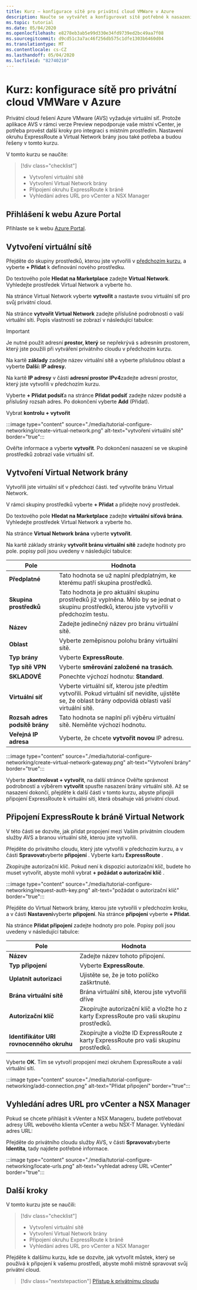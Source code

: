```yaml
---
title: Kurz – konfigurace sítě pro privátní cloud VMWare v Azure
description: Naučte se vytvářet a konfigurovat sítě potřebné k nasazení privátního cloudu v Azure.
ms.topic: tutorial
ms.date: 05/04/2020
ms.openlocfilehash: e8278eb3ab5e99d330e34fd9739ed2bc49aa7f08
ms.sourcegitcommit: d9cd51c3a7ac46f256db575c1dfe1303b6460d04
ms.translationtype: MT
ms.contentlocale: cs-CZ
ms.lasthandoff: 05/04/2020
ms.locfileid: "82740210"
---
```

# <a name="tutorial-configure-networking-for-your-vmware-private-cloud-in-azure"></a>Kurz: konfigurace sítě pro privátní cloud VMWare v Azure

Privátní cloud řešení Azure VMware (AVS) vyžaduje virtuální síť. Protože aplikace AVS v rámci verze Preview nepodporuje vaše místní vCenter, je potřeba provést další kroky pro integraci s místním prostředím. Nastavení okruhu ExpressRoute a Virtual Network brány jsou také potřeba a budou řešeny v tomto kurzu.

V tomto kurzu se naučíte:

> [!div class="checklist"]
> * Vytvoření virtuální sítě
> * Vytvoření Virtual Network brány
> * Připojení okruhu ExpressRoute k bráně
> * Vyhledání adres URL pro vCenter a NSX Manager

## <a name="sign-in-to-the-azure-portal"></a>Přihlášení k webu Azure Portal

Přihlaste se k webu [Azure Portal](https://rc.portal.azure.com).

## <a name="create-a-virtual-network"></a>Vytvoření virtuální sítě

Přejděte do skupiny prostředků, kterou jste vytvořili v [předchozím kurzu](tutorial-create-private-cloud.md), a vyberte **+ Přidat** k definování nového prostředku.

Do textového pole **Hledat na Marketplace** zadejte **Virtual Network**. Vyhledejte prostředek Virtual Network a vyberte ho.

Na stránce Virtual Network vyberte **vytvořit** a nastavte svou virtuální síť pro svůj privátní cloud.

Na stránce **vytvořit Virtual Network** zadejte příslušné podrobnosti o vaší virtuální síti. Popis vlastností se zobrazí v následující tabulce:

> [!IMPORTANT]
> Je nutné použít adresní **prostor, který** se nepřekrývá s adresním prostorem, který jste použili při vytváření privátního cloudu v předchozím kurzu.

Na kartě **základy** zadejte název virtuální sítě a vyberte příslušnou oblast a vyberte **Další: IP adresy.**

Na kartě **IP adresy** v části **adresní prostor IPv4**zadejte adresní prostor, který jste vytvořili v předchozím kurzu.

Vyberte **+ Přidat podsíť**a na stránce **Přidat podsíť** zadejte název podsítě a příslušný rozsah adres. Po dokončení vyberte **Add** (Přidat).

Vybrat **kontrolu + vytvořit**

:::image type="content" source="./media/tutorial-configure-networking/create-virtual-network.png" alt-text="vytvoření virtuální sítě" border="true":::

Ověřte informace a vyberte **vytvořit**. Po dokončení nasazení se ve skupině prostředků zobrazí vaše virtuální síť.

## <a name="create-a-virtual-network-gateway"></a>Vytvoření Virtual Network brány

Vytvořili jste virtuální síť v předchozí části. teď vytvoříte bránu Virtual Network.

V rámci skupiny prostředků vyberte **+ Přidat** a přidejte nový prostředek.

Do textového pole **Hledat na Marketplace** zadejte **virtuální síťová brána**. Vyhledejte prostředek Virtual Network a vyberte ho.

Na stránce **Virtual Network brána** vyberte **vytvořit**.

Na kartě základy stránky **vytvořit bránu virtuální sítě** zadejte hodnoty pro pole. popisy polí jsou uvedeny v následující tabulce:

| Pole | Hodnota |
| --- | --- |
| **Předplatné** | Tato hodnota se už naplní předplatným, ke kterému patří skupina prostředků. |
| **Skupina prostředků** | Tato hodnota je pro aktuální skupinu prostředků již vyplněna. Mělo by se jednat o skupinu prostředků, kterou jste vytvořili v předchozím testu. |
| **Název** | Zadejte jedinečný název pro bránu virtuální sítě. |
| **Oblast** | Vyberte zeměpisnou polohu brány virtuální sítě. |
| **Typ brány** | Vyberte **ExpressRoute**. |
| **Typ sítě VPN** | Vyberte **směrování založené na trasách**. |
| **SKLADOVÉ** | Ponechte výchozí hodnotu: **Standard**. |
| **Virtuální síť** | Vyberte virtuální síť, kterou jste předtím vytvořili. Pokud virtuální síť nevidíte, ujistěte se, že oblast brány odpovídá oblasti vaší virtuální sítě. |
| **Rozsah adres podsítě brány** | Tato hodnota se naplní při výběru virtuální sítě. Neměňte výchozí hodnotu. |
| **Veřejná IP adresa** | Vyberte, že chcete **vytvořit novou** IP adresu. |

:::image type="content" source="./media/tutorial-configure-networking/create-virtual-network-gateway.png" alt-text="Vytvoření brány" border="true":::

Vyberte **zkontrolovat + vytvořit**, na další stránce Ověřte správnost podrobností a výběrem **vytvořit** spusťte nasazení brány virtuální sítě. Až se nasazení dokončí, přejděte k další části v tomto kurzu, abyste připojili připojení ExpressRoute k virtuální síti, která obsahuje váš privátní cloud.

## <a name="connect-expressroute-to-the-virtual-network-gateway"></a>Připojení ExpressRoute k bráně Virtual Network

V této části se dozvíte, jak přidat propojení mezi Vaším privátním cloudem služby AVS a branou virtuální sítě, kterou jste vytvořili.

Přejděte do privátního cloudu, který jste vytvořili v předchozím kurzu, a v části **Spravovat**vyberte **připojení** . Vyberte kartu **ExpressRoute** .

Zkopírujte autorizační klíč. Pokud není k dispozici autorizační klíč, budete ho muset vytvořit, abyste mohli vybrat **+ požádat o autorizační klíč** .

:::image type="content" source="./media/tutorial-configure-networking/request-auth-key.png" alt-text="požádat o autorizační klíč" border="true":::

Přejděte do Virtual Network brány, kterou jste vytvořili v předchozím kroku, a v části **Nastavení**vyberte **připojení**. Na stránce **připojení** vyberte **+ Přidat**.

Na stránce **Přidat připojení** zadejte hodnoty pro pole. Popisy polí jsou uvedeny v následující tabulce:

| Pole | Hodnota |
| --- | --- |
| **Název**  | Zadejte název tohoto připojení.  |
| **Typ připojení**  | Vyberte **ExpressRoute**.  |
| **Uplatnit autorizaci**  | Ujistěte se, že je toto políčko zaškrtnuté.  |
| **Brána virtuální sítě** | Brána virtuální sítě, kterou jste vytvořili dříve  |
| **Autorizační klíč**  | Zkopírujte autorizační klíč a vložte ho z karty ExpressRoute pro vaši skupinu prostředků. |
| **Identifikátor URI rovnocenného okruhu**  | Zkopírujte a vložte ID ExpressRoute z karty ExpressRoute pro vaši skupinu prostředků.  |

Vyberte **OK**. Tím se vytvoří propojení mezi okruhem ExpressRoute a vaší virtuální sítí.

:::image type="content" source="./media/tutorial-configure-networking/add-connection.png" alt-text="Přidat připojení" border="true":::

## <a name="locate-the-urls-for-vcenter-and-nsx-manager"></a>Vyhledání adres URL pro vCenter a NSX Manager

Pokud se chcete přihlásit k vVenter a NSX Manageru, budete potřebovat adresy URL webového klienta vCenter a webu NSX-T Manager. Vyhledání adres URL:

Přejděte do privátního cloudu služby AVS, v části **Spravovat**vyberte **Identita**, tady najdete potřebné informace.

:::image type="content" source="./media/tutorial-configure-networking/locate-urls.png" alt-text="vyhledat adresy URL vCenter" border="true":::

## <a name="next-steps"></a>Další kroky

V tomto kurzu jste se naučili:

> [!div class="checklist"]
> * Vytvoření virtuální sítě
> * Vytvoření Virtual Network brány
> * Připojení okruhu ExpressRoute k bráně
> * Vyhledání adres URL pro vCenter a NSX Manager

Přejděte k dalšímu kurzu, kde se dozvíte, jak vytvořit můstek, který se používá k připojení k vašemu prostředí, abyste mohli místně spravovat svůj privátní cloud.

> [!div class="nextstepaction"]
> [Přístup k privátnímu cloudu](tutorial-access-private-cloud.md)